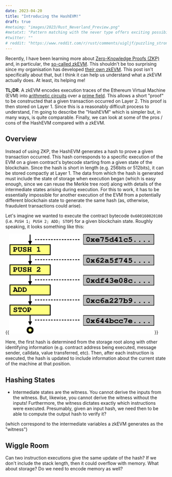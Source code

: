 ```yaml
---
date: 2023-04-20
title: "Introducing the HashEVM!"
draft: true
#metaimg: "images/2023/Rust_Neverland_Preview.png"
#metatxt: "Pattern matching with the never type offers exciting possibilities!"
#twitter: ""
# reddit: "https://www.reddit.com/r/rust/comments/uigljf/puzzling_strong_updates_in_rust/"
---
```

Recently, I have been learning more about [Zero-Knowledge Proofs
(ZKP)](https://en.wikipedia.org/wiki/Zero-knowledge_proof) and, in
particular, the [so-called
zkEVM](https://decrypt.co/resources/what-is-zkevm).  This shouldn't be
too surprising since my organisation has developed [their own
zkEVM](https://consensys.net/zkevm/).  This post isn't specifically
about that, but I think it can help us understand what a zkEVM
actually does.  At least, its helping me!

**TL;DR**.  A zkEVM encodes execution traces of the Ethereum Virtual
Machine (EVM) into [arithmetic
circuits](https://crypto.stackexchange.com/questions/92018/which-is-the-relation-between-zero-knowledge-proofs-of-knowledge-and-circuits)
over a [prime field](https://en.wikipedia.org/wiki/Finite_field).
This allows a short "proof" to be constructed that a given transaction
occurred on Layer 2.  This proof is then stored on Layer 1.  Since
this is a reasonably difficult process to understand, I'm going to
describe the "HashEVM" which is simpler but, in many ways, is quite
comparable.  Finally, we can look at some of the pros / cons of the
HashEVM compared with a zkEVM.

## Overview

Instead of using ZKP, the HashEVM generates a hash to prove a given
transaction occurred.  This hash corresponds to a specific execution
of the EVM on a given contract's bytecode starting from a given state
of the blockchain.  Since the hash is short in length (e.g. 256bits or
512bits), it can be stored compactly at Layer 1.  The data from which
the hash is generated must include the state of storage when execution
began (which is easy enough, since we can reuse the Merkle tree root)
along with details of the intermediate states arising during
execution.  For this to work, it has to be essentially impossible for
another execution of the EVM from a potentially different blockchain
state to generate the same hash (as, otherwise, fraudulent
transactions could arise).

Let's imagine we wanted to execute the contract bytecode
`0x600160020100` (i.e. `PUSH 1; PUSH 2; ADD; STOP`) for a given
blockchain state.  Roughly speaking, it looks something like this:

{{<img class="text-center" src="/images/2023/HashEVM_eg1.png" width="454px" alt="Illustrating the four bytecodes being executing with intermediate hashes being generated.">}}

Here, the first hash is determined from the storage root along with
other identifying information (e.g. contract address being executed,
message sender, calldata, value transferred, etc).  Then, after each
instruction is executed, the hash is updated to include information
about the current state of the machine at that position.

## Hashing States

   * Intermediate states are the witness.  You cannot derive the
     inputs from the witness.  But, likewise, you cannot derive the
     witness without the inputs!  Furthermore, the witness dictates
     exactly which instructions were executed.  Presumably, given an
     input hash, we need then to be able to compute the output hash to
     verify it?

 (which correspond to the intermediate variables a zkEVM
generates as the "witness")

## Wiggle Room

Can two instruction executions give the same update of the hash?  If
we don't include the stack length, then it could overflow with memory.
What about storage?  Do we need to encode memory as well?
